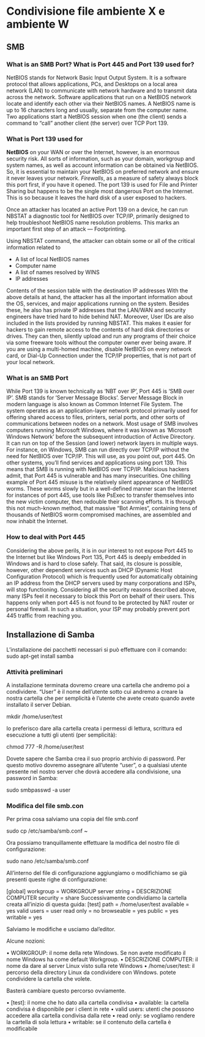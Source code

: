 # Condivisione file ambiente X e ambiente W

## SMB

### What is an SMB Port? What is Port 445 and Port 139 used for?

NetBIOS stands for Network Basic Input Output System. It is a software protocol that allows applications, PCs, and Desktops on a local area network (LAN) to communicate with network hardware and to transmit data across the network. Software applications that run on a NetBIOS network locate and identify each other via their NetBIOS names. A NetBIOS name is up to 16 characters long and usually, separate from the computer name. Two applications start a NetBIOS session when one (the client) sends a command to “call” another client (the server) over TCP Port 139.

### What is Port 139 used for

**NetBIOS** on your WAN or over the Internet, however, is an enormous security risk. All sorts of information, such as your domain, workgroup and system names, as well as account information can be obtained via NetBIOS. So, it is essential to maintain your NetBIOS on preferred network and ensure it never leaves your network.
*Firewalls*, as a measure of safety always block this port first, if you have it opened. The port 139 is used for File and Printer Sharing but happens to be the single most dangerous Port on the Internet. This is so because it leaves the hard disk of a user exposed to hackers.

Once an attacker has located an active Port 139 on a device, he can run NBSTAT a diagnostic tool for NetBIOS over TCP/IP, primarily designed to help troubleshoot NetBIOS name resolution problems. This marks an important first step of an attack — Footprinting.

Using NBSTAT command, the attacker can obtain some or all of the critical information related to

* A list of local NetBIOS names
* Computer name
* A list of names resolved by WINS
* IP addresses

Contents of the session table with the destination IP addresses
With the above details at hand, the attacker has all the important information about the OS, services, and major applications running on the system. Besides these, he also has private IP addresses that the LAN/WAN and security engineers have tried hard to hide behind NAT.  Moreover, User IDs are also included in the lists provided by running NBSTAT.
This makes it easier for hackers to gain remote access to the contents of hard disk directories or drives. They can then, silently upload and run any programs of their choice via some freeware tools without the computer owner ever being aware.
If you are using a multi-homed machine, disable NetBIOS on every network card, or Dial-Up Connection under the TCP/IP properties, that is not part of your local network.

### What is an SMB Port

While Port 139 is known technically as ‘NBT over IP’, Port 445 is ‘SMB over IP’. SMB stands for ‘Server Message Blocks’. Server Message Block in modern language is also known as Common Internet File System. The system operates as an application-layer network protocol primarily used for offering shared access to files, printers, serial ports, and other sorts of communications between nodes on a network.
Most usage of SMB involves computers running Microsoft Windows, where it was known as ‘Microsoft Windows Network’ before the subsequent introduction of Active Directory. It can run on top of the Session (and lower) network layers in multiple ways.
For instance, on Windows, SMB can run directly over TCP/IP without the need for NetBIOS over TCP/IP. This will use, as you point out, port 445. On other systems, you’ll find services and applications using port 139. This means that SMB is running with NetBIOS over TCP/IP.
Malicious hackers admit, that Port 445 is vulnerable and has many insecurities. One chilling example of Port 445 misuse is the relatively silent appearance of NetBIOS worms. These worms slowly but in a well-defined manner scan the Internet for instances of port 445, use tools like PsExec to transfer themselves into the new victim computer, then redouble their scanning efforts. It is through this not much-known method, that massive “Bot Armies“, containing tens of thousands of NetBIOS worm compromised machines, are assembled and now inhabit the Internet.

### How to deal with Port 445

Considering the above perils, it is in our interest to not expose Port 445 to the Internet but like Windows Port 135, Port 445 is deeply embedded in Windows and is hard to close safely. That said, its closure is possible, however, other dependent services such as DHCP (Dynamic Host Configuration Protocol) which is frequently used for automatically obtaining an IP address from the DHCP servers used by many corporations and ISPs, will stop functioning.
Considering all the security reasons described above, many ISPs feel it necessary to block this Port on behalf of their users. This happens only when port 445 is not found to be protected by NAT router or personal firewall. In such a situation, your ISP may probably prevent port 445 traffic from reaching you.

## Installazione di Samba

L’installazione dei pacchetti necessari si può effettuare con il comando:
sudo apt-get install samba

### Attività preliminari
A installazione terminata dovremo creare una cartella che andremo poi a condividere. “User” è il nome dell’utente sotto cui andremo a creare la nostra cartella che per semplicità è l’utente che avete creato quando avete installato il server Debian.

  mkdir /home/user/test

Io preferisco dare alla cartella creata i permessi di lettura, scrittura ed esecuzione a tutti gli utenti (per semplicità):

  chmod 777 -R /home/user/test

Dovete sapere che Samba crea il suo proprio archivio di password. Per questo motivo dovremo assegnare all’utente “user”, o a qualsiasi utente presente nel nostro server che dovrà accedere alla condivisione, una password in Samba:

  sudo smbpasswd -a user

### Modifica del file smb.con

Per prima cosa salviamo una copia del file smb.conf

  sudo cp /etc/samba/smb.conf ~

Ora possiamo tranquillamente effettuare la modifica del nostro file di configurazione:

  sudo nano /etc/samba/smb.conf

All’interno del file di configurazione aggiungiamo o modifichiamo se già presenti queste righe di configurazione:

  [global]
  workgroup = WORKGROUP
  server string = DESCRIZIONE COMPUTER
  security = share
  Successivamente condividiamo la cartella creata all’inizio di questa guida:
  [test]
  path = /home/user/test
  available = yes
  valid users = user
  read only = no
  browseable = yes
  public = yes
  writable = yes

Salviamo le modifiche e usciamo dal’editor.

Alcune nozioni:

•	WORKGROUP: il nome della rete Windows. Se non avete modificato il nome Windows ha come default Workgroup.
•	DESCRIZIONE COMPUTER: il nome da dare al server Linux visto sulla rete Windows
•	/home/user/test: il percorso della directory Linux da condividere con Windows. potete condividere la cartella che volete. 

Basterà cambiare questo percorso ovviamente.

•	[test]: il nome che ho dato alla cartella condivisa
•	available: la cartella condivisa è disponibile per i client in rete
•	valid users: utenti che possono accedere alla cartella condivisa dalla rete
•	read only: se vogliamo rendere la cartella di sola lettura
•	writable: se il contenuto della cartella è modificabile
